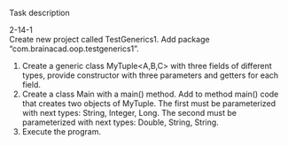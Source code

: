 Task description  
  
  2-14-1  
  Create new project called  TestGenerics1. 
Add package “com.brainacad.oop.testgenerics1”.  
1)	Create a generic class MyTuple<A,B,C> with three fields of different types, provide constructor 
with three parameters and getters for each field.  
2)	Create a class Main with a main() method. Add to method main() code that creates two objects of MyTuple. 
The first must be parameterized with next types: String, Integer, Long. 
The second must be parameterized with next types: Double, String, String.  
3)	Execute the program.  

